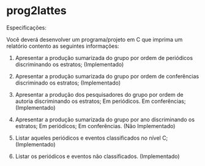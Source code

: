 # prog2lattes

Especificações:

Você deverá desenvolver um programa/projeto em C que imprima um relatório contento as seguintes informações:

1) Apresentar a produção sumarizada do grupo por ordem de periódicos discriminando os estratos; (Implementado)

2) Apresentar a produção sumarizada do grupo por ordem de conferências discriminado os estratos; (Implementado)

3) Apresentar a produção dos pesquisadores do grupo por ordem de autoria discriminando os estratos; Em periódicos. Em conferências; (Implementado)

4) Apresentar a produção sumarizada do grupo por ano discriminando os estratos; Em periódicos; Em conferências. (Não Implementado)
 
5) Listar aqueles periódicos e eventos classificados no nível C; (Implementado)

6) Listar os periódicos e eventos não classificados. (Implementado)

